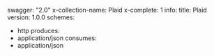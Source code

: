 swagger: "2.0"
x-collection-name: Plaid
x-complete: 1
info:
  title: Plaid
  version: 1.0.0
schemes:
- http
produces:
- application/json
consumes:
- application/json